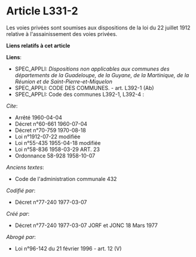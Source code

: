 # Article L331-2

Les voies privées sont soumises aux dispositions de la loi du 22 juillet 1912 relative à l'assainissement des voies privées.

**Liens relatifs à cet article**

**Liens**:

  - SPEC_APPLI: *Dispositions non applicables aux communes des départements de la Guadeloupe, de la Guyane, de la Martinique, de la Réunion et de Saint-Pierre-et-Miquelon*
  - SPEC_APPLI: CODE DES COMMUNES. - art. L392-1 (Ab)
  - SPEC_APPLI: Code des communes L392-1, L392-4 :

_Cite_:

  - Arrêté  1960-04-04
  - Décret n°60-661 1960-07-04
  - Décret n°70-759 1970-08-18
  - Loi n°1912-07-22 modifiée
  - Loi n°55-435 1955-04-18 modifiée
  - Loi n°58-836 1958-03-29 ART. 23
  - Ordonnance 58-928 1958-10-07

_Anciens textes_:

  - Code de l'administration communale 432

_Codifié par_:

  - Décret n°77-240 1977-03-07

_Créé par_:

  - Décret n°77-240 1977-03-07 JORF et JONC 18 Mars 1977

_Abrogé par_:

  - Loi n°96-142 du 21 février 1996 - art. 12 (V)
